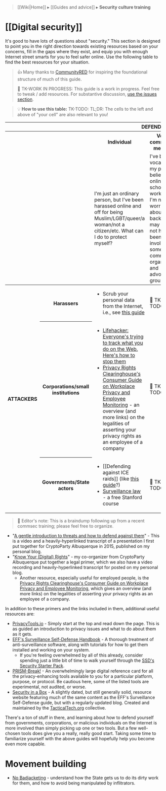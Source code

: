 > [[Wiki|Home]] ▸ [[Guides and advice]] ▸ **Security culture training**

# [[Digital security]]

It's good to have lots of questions about "security." This section is designed to point you in the right direction towards existing resources based on your concerns, fill in the gaps where they exist, and equip you with enough Internet street smarts for you to feel safer online. Use the following table to find the best resources for your situation.

> 👍 Many thanks to [CommunityRED](http://communityred.org/) for inspiring the foundational structure of much of this guide.
> 
> 🚧 TK-WORK IN PROGRESS: This guide is a work in progress. Feel free to tweak / add resources. For substantive discussion, [use the issues section](https://github.com/AnarchoTechNYC/meta/issues/6).

> 💡 **How to use this table:** TK-TODO: TL;DR: The cells to the left and above of "your cell" are also relevant to you!

<table>
<thead>
    <tr>
      <th></th>
      <th></th>
      <th colspan="3">DEFENDER</th>
    </tr>
    <tr>
        <th></th>
        <th></th>
        <th>Individual</th>
        <th>Vocal community member</th>
        <th>Targeted activist</th>
    </tr>
    <tr>
        <td></td>
        <td></td>
        <td>
            <img src="https://github.com/mcMMO-Dev/mcMMO/wiki/images/player-64x.png" alt="" align="left" />
            I'm just an ordinary person, but I've been harassed online and off for being Muslim/LGBT/queer/a woman/not a citizen/etc. What can I do to protect myself?
        </td>
        <td>
            I've been vocal about my political beliefs online/at school/at work, and I'm now I'm worried about a backlash. I may or may not have been involved in some community organizing and advocacy groups.
        </td>
        <td>
            <img src="https://github.com/mcMMO-Dev/mcMMO/wiki/images/admin-64x.png" alt="" align="left" />
            I've been personally targeted for my activism and for speaking out about issues important to me already, and I want to do everything I can to protect myself from sophisticated, dedicated, frightening attackers.
        </td>
    </tr>
</thead>
<tbody>
    <tr>
        <th rowspan="3">ATTACKERS</th>
        <th>Harassers</th>
        <td>
            <!-- Individuals being targeted by lone harassers or a group (of other individuals). -->
            <ul>
                <li>Scrub your personal data from the Internet, i.e., see <a href="https://medium.com/@CommunityRED/feeling-scared-me-too-6ff2300e6836">this guide</a></li>
            </ul>
        </td>
        <td>
            <!-- Vocal community member being targeted by "enemy" groups. -->
            🚧 TK-TODO
        </td>
        <td>
            <!-- Prominent activist being targeted by hate groups. -->
            🚧 TK-TODO
        </td>
    </tr>
    <tr>
        <th>Corporations/small institutions</th>
        <td>
            <!-- Individuals' data being collected by corporate interests. -->
            <ul>
                <li>
                    <a href="https://lifehacker.com/5887140/everyones-trying-to-track-what-you-do-on-the-web-heres-how-to-stop-them">Lifehacker: Everyone's trying to track what you do on the Web. Here's how to stop them</a>
                </li>
                <li>
                    <a href="https://www.privacyrights.org/consumer-guides/workplace-privacy-and-employee-monitoring">Privacy Rights Clearinghouse's Consumer Guide on Workplace Privacy and Employee Monitoring</a> - an overview (and more links) on the legalities of asserting your privacy rights as an employee of a company
                </li>
            </ul>
        </td>
        <td>
            <!-- Vocal community member being monitored by a company. -->
            🚧 TK-TODO
        </td>
        <td>
            <!-- Prominent activist being targeted by multinational. -->
            🚧 TK-TODO
        </td>
    </tr>
    <tr>
        <th>Governments/State actors</th>
        <td>
            <!-- Individuals being targeted by sophisticated attackers. -->
            <ul>
                <li>
                    [[Defending against ICE raids]] (like <a href="http://jlovelaw.com/updates/latest-news/157-how-to-protect-yourself-against-ice-raids">this guide</a>?)
                </li>
                <li>
                    <a href="http://online.stanford.edu/course/surveillance-law">Surveillance law</a> - a free Stanford course
                </li>
            </ul>
        </td>
        <td>
            <!-- Community members/advocates being targeted by sophisticated attackers. -->
            🚧 TK-TODO
        </td>
        <td>
            <!-- Prominent activists being targeted by sophisticated attackers for their activism. -->
            🚧 TK-TODO
        </td>
    </tr>
</tbody>
</table>

> 📝 Editor's note: This is a braindump following up from a recent commsec training; please feel free to organize.

* "[A gentle introduction to threats and how to defend against them](https://maymay.net/blog/2015/07/28/cryptoparty-albuquerque-a-gentle-introduction-to-threats-and-how-to-defend-against-them/)" - This is a video and a heavily-hyperlinked transcript of a presentation I first put together for CryptoParty Albuquerque in 2015, published on my personal blog.
* "[Know Your (Digital) Rights](https://maymay.net/blog/2015/08/08/cryptoparty-albuquerque-know-your-digital-rights/)" - my co-organizer from CryptoParty Albuquerque put together a legal primer, which we also have a video recording and heavily-hyperlinked transcript for posted on my personal blog.
  * Another resource, especially useful for employed people, is the [Privacy Rights Clearinghouse's Consumer Guide on Workplace Privacy and Employee Monitoring](https://www.privacyrights.org/consumer-guides/workplace-privacy-and-employee-monitoring), which gives an overview (and more links) on the legalities of asserting your privacy rights as an employee of a company.

In addition to these primers and the links included in them, additional useful resources are:

* [PrivacyTools.io](https://privacytools.io/) - Simply start at the top and read down the page. This is as guided an introduction to privacy issues and what to do about them as it gets.
* [EFF's Surveillance Self-Defense Handbook](https://ssd.eff.org/) - A thorough treatment of anti-surveillance software, along with tutorials for how to get them installed and working on your system.
  * If you're feeling overwhelmed by all of this already, consider spending just a little bit of time to walk yourself through the [SSD's Security Starter Pack](https://ssd.eff.org/en/playlist/want-security-starter-pack).
* [PRISM-Break!](https://prism-break.org/) - An overwhelmingly large digital reference card for all the privacy-enhancing tools available to you for a particular platform, purpose, or protocol. Be cautious here, some of the listed tools are experimental, not audited, or worse.
* [Security in a Box](https://securityinabox.org/) - A slightly dated, but still generally solid, resource website featuring much of the same content as the EFF's Surveillance Self-Defense guide, but with a regularly updated blog. Created and maintained by the [TacticalTech.org](https://tacticaltech.org/) collective.

There's a ton of stuff in there, and learning about how to defend yourself from governments, corporations, or malicious individuals on the Internet is more involved than simply picking up one or two tools. But a few well-chosen tools does give you a really, really good start. Taking some time to familiarize yourself with the above guides will hopefully help you become even more capable.

# Movement building

* [No Badjacketing](https://twincitiesgdc.org/badjacketing/) - understand how the State gets us to do its dirty work for them, and how to avoid being manipulated by inflitrators.
